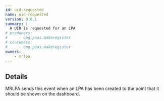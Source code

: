 ```yaml
---
id: uid-requested
name: uid-requested
version: 0.0.1
summary: |
  A UID is requested for an LPA
# producers:
#     - opg.poas.makeregister
# consumers:
#     - opg.poas.makeregister
owners:
    - mrlpa
---
```


## Details

MRLPA sends this event when an LPA has been created to the point that it should be shown on the dashboard.

<NodeGraph title="Consumer / Producer Diagram" />

<EventExamples />

<Schema />
